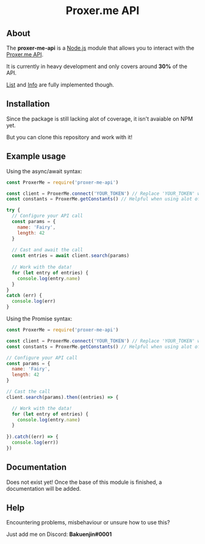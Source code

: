 <div align="center">
  <p>
    <h1>Proxer.me API</h1>
  </p>
</div>

## About
The **proxer-me-api** is a [Node.js](https://nodejs.org) module that allows you to interact with the [Proxer.me API](https://proxer.me/wiki/Proxer_API/v1).

It is currently in heavy development and only covers around **30%** of the API.

[List](https://proxer.me/wiki/Proxer_API/v1/List) and [Info](https://proxer.me/wiki/Proxer_API/v1/Info) are fully implemented though.

## Installation
Since the package is still lacking alot of coverage, it isn't avaiable on NPM yet.

But you can clone this repository and work with it!

## Example usage
Using the async/await syntax:
```js
const ProxerMe = require('proxer-me-api')

const client = ProxerMe.connect('YOUR_TOKEN') // Replace 'YOUR_TOKEN' with your personal API key.
const constants = ProxerMe.getConstants() // Helpful when using alot of optional params!

try {
  // Configure your API call
  const params = {
    name: 'Fairy',
    length: 42
  }
  
  // Cast and await the call
  const entries = await client.search(params)
  
  // Work with the data!
  for (let entry of entries) {
    console.log(entry.name)
  }
}
catch (err) {
  console.log(err)
}
```

Using the Promise syntax:
```js
const ProxerMe = require('proxer-me-api')

const client = ProxerMe.connect('YOUR_TOKEN') // Replace 'YOUR_TOKEN' with your personal API key.
const constants = ProxerMe.getConstants() // Helpful when using alot of optional params!

// Configure your API call
const params = {
  name: 'Fairy',
  length: 42
}

// Cast the call
client.search(params).then((entries) => {

  // Work with the data!
  for (let entry of entries) {
    console.log(entry.name)
  }
  
}).catch((err) => {
  console.log(err))
})
```

## Documentation
Does not exist yet!
Once the base of this module is finished, a documentation will be added.

## Help
Encountering problems, misbehaviour or unsure how to use this?

Just add me on Discord: **Bakuenjin#0001**
